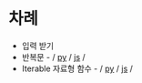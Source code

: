 # 차례

- 입력 받기
- 반복문 - / [py](./Iteration/python.md) / [js](./Iteration/javascript.md) /
- Iterable 자료형 함수 - / [py](./Iterable_Function/python.md) / [js](./Iterable_Function/javascript.md) /
